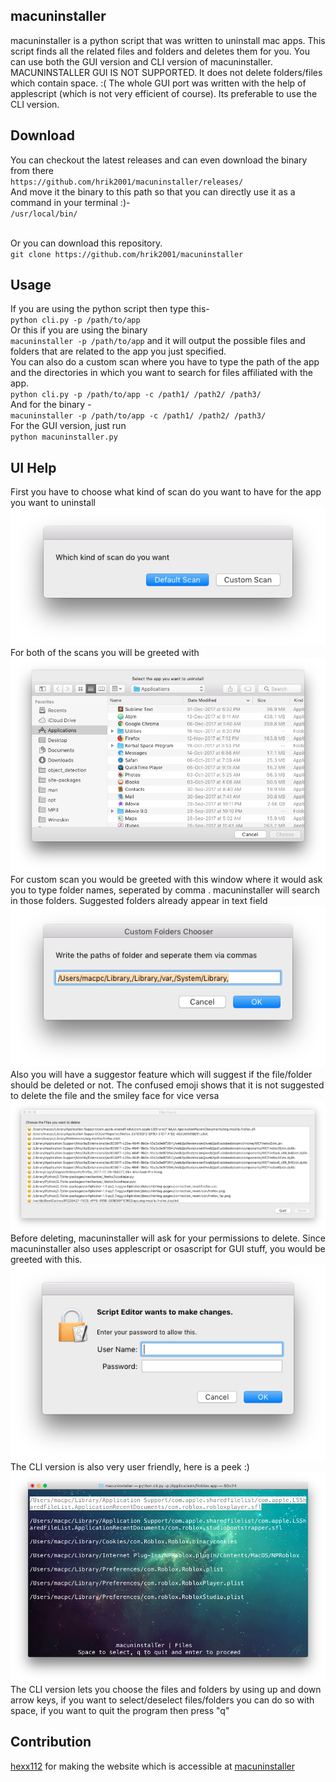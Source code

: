 macuninstaller
-------------
macuninstaller is a python script that was written to uninstall mac apps. This script finds all the related files and folders and deletes them for you. You can use both the GUI version and CLI version of macuninstaller.</br>
MACUNINSTALLER GUI IS NOT SUPPORTED. It does not delete folders/files which contain space. :( The whole GUI port was written with the help of applescript (which is not very efficient of course). Its preferable to use the CLI version.

Download
-----
You can checkout the latest releases and can even download the binary from there</br> `https://github.com/hrik2001/macuninstaller/releases/`</br>
And move it the binary to this path so that you can directly use it as a command in your terminal :)-</br>
`/usr/local/bin/`</br>
</br>

Or you can download this repository. </br>
`git clone https://github.com/hrik2001/macuninstaller` </br>

Usage
-----
If you are using the python script then type this-</br>
`python cli.py -p /path/to/app` </br> Or this if you are using the binary</br> `macuninstaller -p /path/to/app`
and it will output the possible files and folders that are related to the app you just specified. </br>
You can also do a custom scan where you have to type the path of the app and the directories in which you want to search for files affiliated with the app. </br>
`python cli.py -p /path/to/app -c /path1/ /path2/ /path3/`</br> And for the binary - </br> `macuninstaller -p /path/to/app -c /path1/ /path2/ /path3/`</br>
For the GUI version, just run </br>
`python macuninstaller.py`</br>

UI Help
----
First you have to choose what kind of scan do you want to have for the app you want to uninstall </br>
![Scan Chooser](rsrcs/chooser.png)</br>
For both of the scans you will be greeted with</br>
![App Chooser](rsrcs/app_chooser.png)</br>
For custom scan you would be greeted with this window where it would ask you to type folder names, seperated by comma . macuninstaller will search in those folders. Suggested folders already appear in text field</br>
![Custom Folder Chooser](rsrcs/folder_chooser.png)</br>
Also you will have a suggestor feature which will suggest if the file/folder should be deleted or not. The confused emoji shows that it is not suggested to delete the file and the smiley face for vice versa</br>
![Chooser](rsrcs/file_chooser.png)</br>
Before deleting, macuninstaller will ask for your permissions to delete. Since macuninstaller also uses applescript or osascript for GUI stuff, you would be greeted with this.</br>
![Permissions](rsrcs/perm.png)</br>
The CLI version is also very user friendly, here is a peek :)</br>
![CLI](rsrcs/cli.png)</br>
The CLI version lets you choose the files and folders by using up and down arrow keys, if you want to select/deselect files/folders you can do so with space, if you want to quit the program then press "q"

Contribution
------------
[hexx112](https://www.reddit.com/user/hexx112) for making the website which is accessible at [macuninstaller](https://hrik2001.github.io/macuninstaller)
